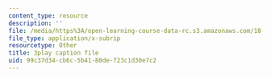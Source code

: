 ```yaml
---
content_type: resource
description: ''
file: /media/https%3A/open-learning-course-data-rc.s3.amazonaws.com/18-01sc-single-variable-calculus-fall-2010/99c37d34cb6c5b4180def23c1d30e7c2_oTTo3qP0Z-I.vtt
file_type: application/x-subrip
resourcetype: Other
title: 3play caption file
uid: 99c37d34-cb6c-5b41-80de-f23c1d30e7c2
---
```


